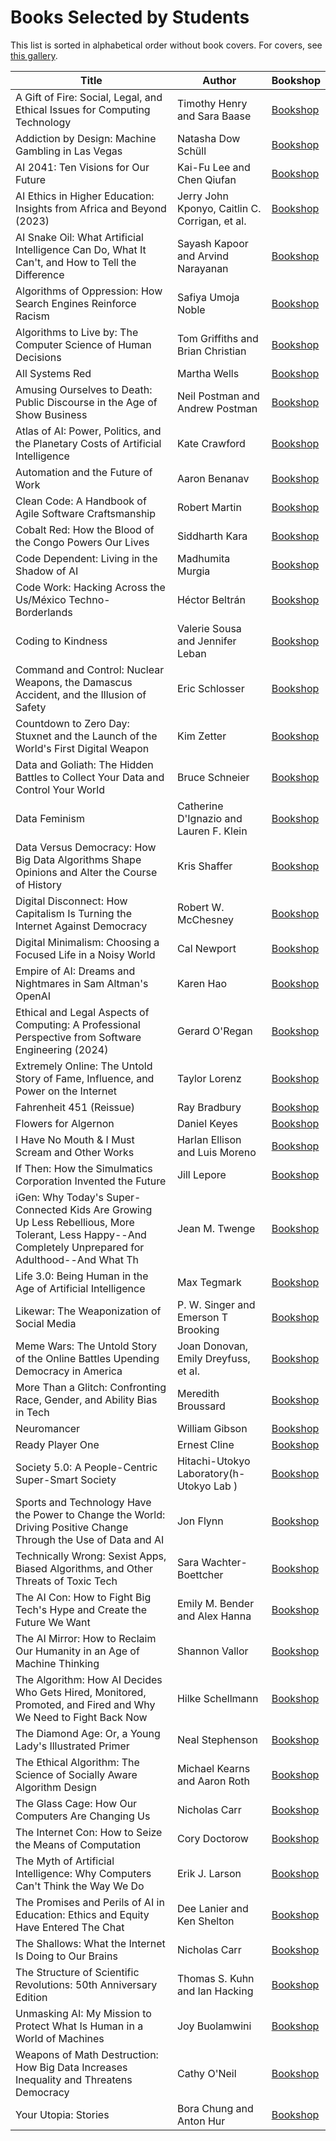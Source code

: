 # Books Selected by Students
This list is sorted in alphabetical order without book covers. For covers, see [this gallery](https://raw.githack.com/jackbandy/ethical-issues-in-computing-fall-2025-uic/main/galleries/books.html).

| Title | Author | Bookshop |
|-------|---------|----------|
| A Gift of Fire: Social, Legal, and Ethical Issues for Computing Technology | Timothy Henry and Sara Baase | [Bookshop](https://bookshop.org/p/books/a-gift-of-fire-social-legal-and-ethical-issues-for-computing-technology-timothy-henry/9446498?ean=9780134615271) |
| Addiction by Design: Machine Gambling in Las Vegas | Natasha Dow Schüll | [Bookshop](https://bookshop.org/p/books/addiction-by-design-machine-gambling-in-las-vegas-natasha-dow-schull/8970988?ean=9780691160887) |
| AI 2041: Ten Visions for Our Future | Kai-Fu Lee and Chen Qiufan | [Bookshop](https://bookshop.org/p/books/ai-2041-ten-visions-for-our-future-kai-fu-lee/15911526?ean=9780593238318) |
| AI Ethics in Higher Education: Insights from Africa and Beyond (2023) | Jerry John Kponyo, Caitlin C. Corrigan, et al. | [Bookshop](https://bookshop.org/p/books/ai-ethics-in-higher-education-insights-from-africa-and-beyond-2023-christoph-lutge/19045871?ean=9783031230349) |
| AI Snake Oil: What Artificial Intelligence Can Do, What It Can't, and How to Tell the Difference | Sayash Kapoor and Arvind Narayanan | [Bookshop](https://bookshop.org/p/books/ai-snake-oil-what-artificial-intelligence-can-do-what-it-can-t-and-how-to-tell-the-difference-arvind-narayanan/21324674?ean=9780691249148) |
| Algorithms of Oppression: How Search Engines Reinforce Racism | Safiya Umoja Noble | [Bookshop](https://bookshop.org/p/books/algorithms-of-oppression-how-search-engines-reinforce-racism-safiya-umoja-noble/966821?ean=9781479837243) |
| Algorithms to Live by: The Computer Science of Human Decisions | Tom Griffiths and Brian Christian | [Bookshop](https://bookshop.org/p/books/algorithms-to-live-by-the-computer-science-of-human-decisions-tom-griffiths/230238?ean=9781250118363) |
| All Systems Red | Martha Wells | [Bookshop](https://bookshop.org/p/books/all-systems-red-martha-wells/7104100?ean=9780765397539) |
| Amusing Ourselves to Death: Public Discourse in the Age of Show Business | Neil Postman and Andrew Postman | [Bookshop](https://bookshop.org/p/books/amusing-ourselves-to-death-public-discourse-in-the-age-of-show-business-neil-postman/6781325?ean=9780143036531) |
| Atlas of AI: Power, Politics, and the Planetary Costs of Artificial Intelligence | Kate Crawford | [Bookshop](https://bookshop.org/p/books/atlas-of-ai-power-politics-and-the-planetary-costs-of-artificial-intelligence-kate-crawford/17465404?ean=9780300264630) |
| Automation and the Future of Work | Aaron Benanav | [Bookshop](https://bookshop.org/p/books/automation-and-the-future-of-work-aaron-benanav/14654313?ean=9781839761324) |
| Clean Code: A Handbook of Agile Software Craftsmanship | Robert Martin | [Bookshop](https://bookshop.org/p/books/clean-code-a-handbook-of-agile-software-craftsmanship-robert-martin/8829316?ean=9780132350884) |
| Cobalt Red: How the Blood of the Congo Powers Our Lives | Siddharth Kara | [Bookshop](https://bookshop.org/p/books/cobalt-red-how-the-blood-of-the-congo-powers-our-lives-siddharth-kara/18411025?ean=9781250322159) |
| Code Dependent: Living in the Shadow of AI | Madhumita Murgia | [Bookshop](https://bookshop.org/p/books/code-dependent-our-lives-with-algorithms-madhumita-murgia/19995380?ean=9781250867391) |
| Code Work: Hacking Across the Us/México Techno-Borderlands | Héctor Beltrán | [Bookshop](https://bookshop.org/p/books/code-work-hacking-across-the-us-mexico-techno-borderlands-hector-beltran/19947891?ean=9780691245041) |
| Coding to Kindness | Valerie Sousa and Jennifer Leban | [Bookshop](https://bookshop.org/p/books/coding-to-kindness-valerie-sousa/15023606?ean=9781970133936) |
| Command and Control: Nuclear Weapons, the Damascus Accident, and the Illusion of Safety | Eric Schlosser | [Bookshop](https://bookshop.org/p/books/command-and-control-nuclear-weapons-the-damascus-accident-and-the-illusion-of-safety-eric-schlosser/6676064?ean=9780143125785) |
| Countdown to Zero Day: Stuxnet and the Launch of the World's First Digital Weapon | Kim Zetter | [Bookshop](https://bookshop.org/p/books/countdown-to-zero-day-stuxnet-and-the-launch-of-the-world-s-first-digital-weapon-kim-zetter/7650650?ean=9780770436193) |
| Data and Goliath: The Hidden Battles to Collect Your Data and Control Your World | Bruce Schneier | [Bookshop](https://bookshop.org/p/books/data-and-goliath-the-hidden-battles-to-collect-your-data-and-control-your-world-bruce-schneier/8771636?ean=9780393352177) |
| Data Feminism | Catherine D'Ignazio and Lauren F. Klein | [Bookshop](https://bookshop.org/p/books/data-feminism-lauren-f-klein/13050994?ean=9780262547185) |
| Data Versus Democracy: How Big Data Algorithms Shape Opinions and Alter the Course of History | Kris Shaffer | [Bookshop](https://bookshop.org/p/books/data-versus-democracy-how-big-data-algorithms-shape-opinions-and-alter-the-course-of-history-kris-shaffer/8862690?ean=9781484245392) |
| Digital Disconnect: How Capitalism Is Turning the Internet Against Democracy | Robert W. McChesney | [Bookshop](https://bookshop.org/p/books/digital-disconnect-how-capitalism-is-turning-the-internet-against-democracy-robert-w-mcchesney/594496?ean=9781620970317) |
| Digital Minimalism: Choosing a Focused Life in a Noisy World | Cal Newport | [Bookshop](https://bookshop.org/p/books/digital-minimalism-choosing-a-focused-life-in-a-noisy-world-cal-newport/12081448?ean=9780525536512) |
| Empire of AI: Dreams and Nightmares in Sam Altman's OpenAI | Karen Hao | [Bookshop](https://bookshop.org/p/books/empire-of-ai-dreams-and-nightmares-in-sam-altman-s-openai-karen-hao/22156498?ean=9780593657508) |
| Ethical and Legal Aspects of Computing: A Professional Perspective from Software Engineering (2024) | Gerard O'Regan | [Bookshop](https://bookshop.org/p/books/ethical-and-legal-aspects-of-computing-a-professional-perspective-from-software-engineering-2024-gerard-o-regan/20985526?ean=9783031526633) |
| Extremely Online: The Untold Story of Fame, Influence, and Power on the Internet | Taylor Lorenz | [Bookshop](https://bookshop.org/p/books/extremely-online-the-untold-story-of-fame-influence-and-power-on-the-internet-taylor-lorenz/19718842?ean=9781982146870) |
| Fahrenheit 451 (Reissue) | Ray Bradbury | [Bookshop](https://bookshop.org/p/books/fahrenheit-451-ray-d-bradbury/18152942?ean=9781451673319) |
| Flowers for Algernon | Daniel Keyes | [Bookshop](https://bookshop.org/p/books/flowers-for-algernon-daniel-keyes/6683258?ean=9780156030304) |
| I Have No Mouth & I Must Scream and Other Works | Harlan Ellison and Luis Moreno | [Bookshop](https://bookshop.org/p/books/i-have-no-mouth-i-must-scream-and-other-works-harlan-ellison/22332043?ean=9781665082686) |
| If Then: How the Simulmatics Corporation Invented the Future | Jill Lepore | [Bookshop](https://bookshop.org/p/books/if-then-how-the-simulmatics-corporation-invented-the-future-jill-lepore/14327786?ean=9781324091127) |
| iGen: Why Today's Super-Connected Kids Are Growing Up Less Rebellious, More Tolerant, Less Happy--And Completely Unprepared for Adulthood--And What Th | Jean M. Twenge | [Bookshop](https://bookshop.org/p/books/igen-why-today-s-super-connected-kids-are-growing-up-less-rebellious-more-tolerant-less-happy-and-completely-unprepared-jean-m-twenge/6690796?ean=9781501152016) |
| Life 3.0: Being Human in the Age of Artificial Intelligence | Max Tegmark | [Bookshop](https://bookshop.org/p/books/life-3-0-being-human-in-the-age-of-artificial-intelligence-max-tegmark/7482820?ean=9781101970317) |
| Likewar: The Weaponization of Social Media | P. W. Singer and Emerson T Brooking | [Bookshop](https://bookshop.org/p/books/likewar-the-weaponization-of-social-media-p-w-singer/6961043?ean=9780358108474) |
| Meme Wars: The Untold Story of the Online Battles Upending Democracy in America | Joan Donovan, Emily Dreyfuss, et al. | [Bookshop](https://bookshop.org/p/books/meme-wars-the-untold-story-of-the-online-battles-upending-democracy-in-america-joan-donovan/17875088?ean=9781635578638) |
| More Than a Glitch: Confronting Race, Gender, and Ability Bias in Tech | Meredith Broussard | [Bookshop](https://bookshop.org/p/books/more-than-a-glitch-confronting-race-gender-and-ability-bias-in-tech-meredith-broussard/20870739?ean=9780262548328) |
| Neuromancer | William Gibson | [Bookshop](https://bookshop.org/p/books/neuromancer-william-gibson/7503287?ean=9780441007462) |
| Ready Player One | Ernest Cline | [Bookshop](https://bookshop.org/p/books/ready-player-one-ernest-cline/228873?ean=9780307887443) |
| Society 5.0: A People-Centric Super-Smart Society | Hitachi-Utokyo Laboratory(h-Utokyo Lab ) | [Bookshop](https://bookshop.org/p/books/society-5-0-a-people-centric-super-smart-society-hitachi-utokyo-laboratory-h-utokyo-lab/15531937?ean=9789811529917) |
| Sports and Technology Have the Power to Change the World: Driving Positive Change Through the Use of Data and AI | Jon Flynn | [Bookshop](https://bookshop.org/p/books/sports-and-technology-have-the-power-to-change-the-world-driving-positive-change-through-the-use-of-data-and-ai-jon-flynn/20594804?ean=9781394227709) |
| Technically Wrong: Sexist Apps, Biased Algorithms, and Other Threats of Toxic Tech | Sara Wachter-Boettcher | [Bookshop](https://bookshop.org/p/books/technically-wrong-sexist-apps-biased-algorithms-and-other-threats-of-toxic-tech-sara-wachter-boettcher/11186625?ean=9780393356045) |
| The AI Con: How to Fight Big Tech's Hype and Create the Future We Want | Emily M. Bender and Alex Hanna | [Bookshop](https://bookshop.org/p/books/the-ai-con-how-to-fight-big-tech-s-hype-and-create-the-future-we-want-alex-hanna/22044744?ean=9780063418561) |
| The AI Mirror: How to Reclaim Our Humanity in an Age of Machine Thinking | Shannon Vallor | [Bookshop](https://bookshop.org/p/books/the-ai-mirror-how-to-reclaim-our-humanity-in-an-age-of-machine-thinking-shannon-vallor/20842432?ean=9780197759066) |
| The Algorithm: How AI Decides Who Gets Hired, Monitored, Promoted, and Fired and Why We Need to Fight Back Now | Hilke Schellmann | [Bookshop](https://bookshop.org/p/books/the-algorithm-how-ai-decides-who-get-hired-monitored-promoted-and-fired-and-why-we-need-to-fight-back-now-hilke-schellmann/20055224?ean=9780306827341) |
| The Diamond Age: Or, a Young Lady's Illustrated Primer | Neal Stephenson | [Bookshop](https://bookshop.org/p/books/the-diamond-age-or-a-young-lady-s-illustrated-primer-neal-stephenson/8466804?ean=9780553380965) |
| The Ethical Algorithm: The Science of Socially Aware Algorithm Design | Michael Kearns and Aaron Roth | [Bookshop](https://bookshop.org/p/books/the-ethical-algorithm-the-science-of-socially-aware-algorithm-design-michael-kearns/11705689?ean=9780190948207) |
| The Glass Cage: How Our Computers Are Changing Us | Nicholas Carr | [Bookshop](https://bookshop.org/p/books/the-glass-cage-how-our-computers-are-changing-us-nicholas-carr/8769635?ean=9780393351637) |
| The Internet Con: How to Seize the Means of Computation | Cory Doctorow | [Bookshop](https://bookshop.org/p/books/the-internet-con-how-to-seize-the-means-of-computation-cory-doctorow/18771891?ean=9781804292143) |
| The Myth of Artificial Intelligence: Why Computers Can't Think the Way We Do | Erik J. Larson | [Bookshop](https://bookshop.org/p/books/the-myth-of-artificial-intelligence-why-computers-can-t-think-the-way-we-do-erik-j-larson/18467605?ean=9780674278660) |
| The Promises and Perils of AI in Education: Ethics and Equity Have Entered The Chat | Dee Lanier and Ken Shelton | [Bookshop](https://bookshop.org/p/books/the-promises-and-perils-of-ai-in-education-ethics-and-equity-have-entered-the-chat-ken-shelton/22161072?ean=9798990840508) |
| The Shallows: What the Internet Is Doing to Our Brains | Nicholas Carr | [Bookshop](https://bookshop.org/p/books/the-shallows-what-the-internet-is-doing-to-our-brains-nicholas-carr/15563044?ean=9780393357820) |
| The Structure of Scientific Revolutions: 50th Anniversary Edition | Thomas S. Kuhn and Ian Hacking | [Bookshop](https://bookshop.org/p/books/the-structure-of-scientific-revolutions-50th-anniversary-edition-thomas-s-kuhn/6803288?ean=9780226458120) |
| Unmasking AI: My Mission to Protect What Is Human in a World of Machines | Joy Buolamwini | [Bookshop](https://bookshop.org/p/books/unmasking-ai-a-story-of-hope-and-justice-in-a-world-of-algorithms-joy-buolamwini/20010838?ean=9780593241844) |
| Weapons of Math Destruction: How Big Data Increases Inequality and Threatens Democracy | Cathy O'Neil | [Bookshop](https://bookshop.org/p/books/weapons-of-math-destruction-how-big-data-increases-inequality-and-threatens-democracy-cathy-o-neil/11438502?ean=9780553418835) |
| Your Utopia: Stories | Bora Chung and Anton Hur | [Bookshop](https://bookshop.org/p/books/your-utopia-stories-bora-chung/20142081?ean=9781643756219) |

